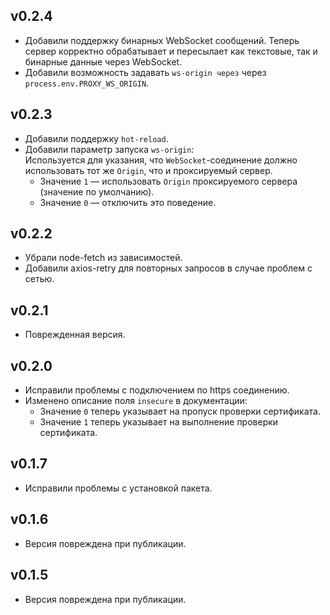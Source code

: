 ## v0.2.4

- Добавили поддержку бинарных WebSocket сообщений. Теперь сервер корректно обрабатывает и пересылает как текстовые, так и бинарные данные через WebSocket.
- Добавили возможность задавать `ws-origin через` через `process.env.PROXY_WS_ORIGIN`.

## v0.2.3

- Добавили поддержку `hot-reload`.
- Добавили параметр запуска `ws-origin`:  
  Используется для указания, что `WebSocket`-соединение должно использовать тот же `Origin`, что и проксируемый сервер.
  - Значение `1` — использовать `Origin` проксируемого сервера (значение по умолчанию).
  - Значение `0` — отключить это поведение.

## v0.2.2

- Убрали node-fetch из зависимостей.
- Добавили axios-retry для повторных запросов в случае проблем с сетью.

## v0.2.1

- Поврежденная версия.

## v0.2.0

- Исправили проблемы с подключением по https соединению.
- Изменено описание поля `insecure` в документации:
  - Значение `0` теперь указывает на пропуск проверки сертификата.
  - Значение `1` теперь указывает на выполнение проверки сертификата.

## v0.1.7

- Исправили проблемы с установкой пакета.

## v0.1.6

- Версия повреждена при публикации.

## v0.1.5

- Версия повреждена при публикации.
